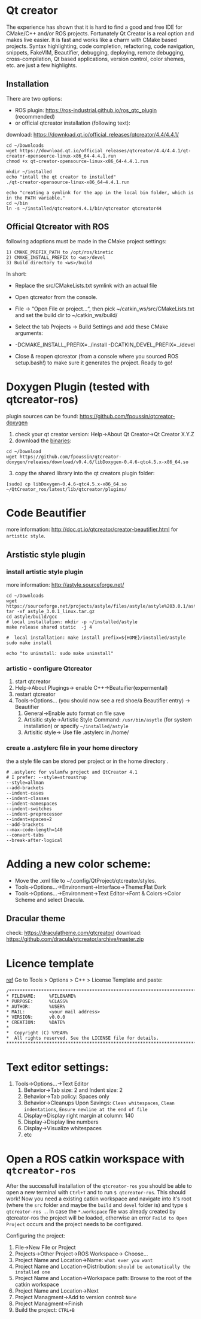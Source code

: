 # Qt creator 

The experience has shown that it is hard to find a good and free IDE for CMake/C++ and/or ROS projects. Fortunately Qt Creator is a real option and makes live easier. It is fast and works like a charm with CMake based projects. 
Syntax highlighting, code completion, refactoring, code navigation, snippets, FakeVIM, Beautifier, debugging, deploying, remote debugging, cross-compilation, Qt based applications, version control, color shemes, etc. are just a few highlights. 

## Installation

There are two options: 
  * ROS plugin: https://ros-industrial.github.io/ros_qtc_plugin  (recommended)
  * or official qtcreator installation (following text):

download: https://download.qt.io/official_releases/qtcreator/4.4/4.4.1/

```
cd ~/Downloads
wget https://download.qt.io/official_releases/qtcreator/4.4/4.4.1/qt-creator-opensource-linux-x86_64-4.4.1.run
chmod +x qt-creator-opensource-linux-x86_64-4.4.1.run

mkdir ~/installed
echo "intall the qt creator to installed" 
./qt-creator-opensource-linux-x86_64-4.4.1.run

echo "creating a symlink for the app in the local bin folder, which is in the PATH variable." 
cd ~/bin
ln -s ~/installed/qtcreator4.4.1/bin/qtcreator qtcreator44

```

## Official Qtcreator with ROS

following adoptions must be made in the CMake project settings:


```
1) CMAKE_PREFIX_PATH to /opt/ros/kinetic
2) CMAKE_INSTALL_PREFIX to <ws>/devel
3) Build directory to <ws>/build
```

In short:

  *  Replace the src/CMakeLists.txt symlink with an actual file
  *  Open qtcreator from the console.
  *  File -> “Open File or project…“, then pick ~/catkin_ws/src/CMakeLists.txt and set the build dir to ~/catkin_ws/build/

  *  Select the tab Projects -> Build Settings and add these CMake arguments:

  * -DCMAKE_INSTALL_PREFIX=../install -DCATKIN_DEVEL_PREFIX=../devel

  *  Close & reopen qtcreator (from a console where you sourced ROS setup.bash!) to make sure it generates the project.
    Ready to go!
    
# Doxygen Plugin (tested with qtcreator-ros)

plugin sources can be found: https://github.com/fpoussin/qtcreator-doxygen
1) check your qt creator version: Help->About Qt Creator->Qt Creator X.Y.Z
2) download the [binaries](https://github.com/fpoussin/qtcreator-doxygen/releases): 
``` 
cd ~/Download
wget https://github.com/fpoussin/qtcreator-doxygen/releases/download/v0.4.6/libDoxygen-0.4.6-qtc4.5.x-x86_64.so
```
3) copy the shared library into the qt creators plugin folder: 
```
[sudo] cp libDoxygen-0.4.6-qtc4.5.x-x86_64.so ~/QtCreator_ros/latest/lib/qtcreator/plugins/
```

# Code Beautifier

more information: http://doc.qt.io/qtcreator/creator-beautifier.html for `artistic style`.

## Arstistic style plugin

### install artistic style plugin

more information: http://astyle.sourceforge.net/

```
cd ~/Downloads
wget https://sourceforge.net/projects/astyle/files/astyle/astyle%203.0.1/astyle_3.0.1_linux.tar.gz
tar -xf astyle_3.0.1_linux.tar.gz 
cd astyle/build/gcc
# local installation: mkdir -p ~/installed/astyle
make release shared static  -j 4

#  local installation: make install prefix=${HOME}/installed/astyle
sudo make install

echo "to uninstall: sudo make uninstall"
```

### artistic - configure Qtcreator

1. start qtcreator
1. Help->About Plugings-> enable C++->Beatuifier(expermental)
1. restart qtcreator
1. Tools->Options... (you should now see a red shoe/a Beautifier entry) -> Beautifier
   1. General->Enable auto format on file save
   1. Artisitic style->Artistic Style Command: `/usr/bin/asytle` (for system installation) or specify `~/installed/astyle`
   1. Artisitic style-> Use file .astylerc in /home/<username>

### create a .astylerc file in your home directory

the a style file can be stored per project or in the home directory . 
```
# .astylerc for vslamfw project and QtCreator 4.1
# I prefer: --style=stroustrup
--style=allman
--add-brackets
--indent-cases
--indent-classes
--indent-namespaces
--indent-switches
--indent-preprocessor
--indent=spaces=2
--add-brackets
--max-code-length=140
--convert-tabs
--break-after-logical
```

# Adding a new color scheme:

* Move the <scheme>.xml file to ~/.config/QtProject/qtcreator/styles.
* Tools->Options...->Environment->Interface->Theme:Flat Dark
* Tools->Options...->Environment->Text Editor->Font & Colors->Color Scheme and select Dracula.

## Dracular theme

check: https://draculatheme.com/qtcreator/
download: https://github.com/dracula/qtcreator/archive/master.zip


# Licence template

[ref](http://doc.qt.io/qtcreator/creator-tips.html#adding-a-license-header-template-for-c-code)
Go to Tools > Options > C++ > License Template and paste:
```
/******************************************************************************
* FILENAME:     %FILENAME%
* PURPOSE:      %CLASS% 
* AUTHOR:       %USER%
* MAIL:         <your mail address>
* VERSION:      v0.0.0
* CREATION:     %DATE%
*
*  Copyright (C) %YEAR% 
*  All rights reserved. See the LICENSE file for details.
******************************************************************************/
```

# Text editor settings:

1. Tools->Options...->Text Editor
   1. Behavior->Tab size: 2  and Indent size: 2
   1. Behavior->Tab policy: Spaces only
   1. Behavior->Cleanups Upon Savings: `Clean whitespaces`, `Clean indentations`, `Ensure newline at the end of file`
   1. Display->Display right margin at column: 140
   1. Display->Display line numbers
   1. Display->Visualize whitespaces
   1. etc
   
# Open a ROS catkin workspace with `qtcreator-ros`

After the successfull installation of the `qtcreator-ros` you should be able to open a new terminal with `Ctrl+T` and to run `$ qtcreator-ros`. This should work!
Now you need a existing catkin workspace and navigate into it's root (where the `src` folder and maybe the `build` and `devel` folder is) and type `$ qtcreator-ros .`. In case the `*.workspace` file was already created by qtcreator-ros the project will be loaded, otherwise an error `Faild to Open Project` occurs and the project needs to be configured.


Configuring the project:
1. File->New File or Project
1. Projects->Other Project->ROS Workspace-> Choose...
1. Project Name and Location->Name: `what ever you want`
1. Project Name and Location->Distribution: `should be automatically the installed one`
1. Project Name and Location->Workspace path: Browse to the root of the catkin workspace 
1. Project Name and Location->Next
1. Project Managment->Add to version control: `None`
1. Project Managment->Finish
1. Build the project: `CTRL+B` 

